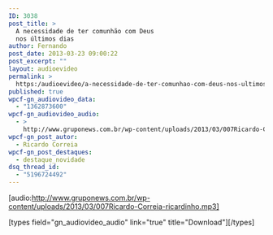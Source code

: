 ```yaml
---
ID: 3038
post_title: >
  A necessidade de ter comunhão com Deus
  nos últimos dias
author: Fernando
post_date: 2013-03-23 09:00:22
post_excerpt: ""
layout: audioevideo
permalink: >
  https:/audioevideo/a-necessidade-de-ter-comunhao-com-deus-nos-ultimos-dias
published: true
wpcf-gn_audiovideo_data:
  - "1362873600"
wpcf-gn_audiovideo_audio:
  - >
    http://www.gruponews.com.br/wp-content/uploads/2013/03/007Ricardo-Correia-ricardinho.mp3
wpcf-gn_post_autor:
  - Ricardo Correia
wpcf-gn_post_destaques:
  - destaque_novidade
dsq_thread_id:
  - "5196724492"
---
```

[audio:http://www.gruponews.com.br/wp-content/uploads/2013/03/007Ricardo-Correia-ricardinho.mp3]

[types field="gn_audiovideo_audio" link="true" title="Download"][/types]
